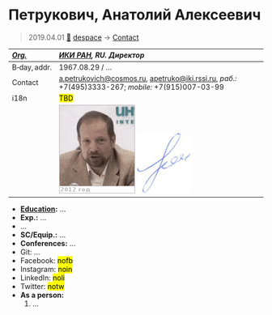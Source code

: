 # Петрукович, Анатолий Алексеевич
> 2019.04.01 [🚀](../index/index.md) [despace](index.md) → [Contact](contact.md)

|*[Org.](contact.md)*|*[ИКИ РАН](zz_iki_ras.md), RU. Директор*|
|:--|:--|
|B‑day, addr.|1967.08.29 / …|
|Contact|<a.petrukovich@cosmos.ru>, <apetruko@iki.rssi.ru>, *раб.:* +7(495)3333-267; *mobile:* +7(915)007-03-99|
|i18n|<mark>TBD</mark>|
||![](f/contact/p/petrukovich1_animated.gif) [![](f/contact/p/petrukovich1_sign_thumb.jpg)](f/contact/p/petrukovich1_sign.png)|

   - **[Education](edu.md):** …
   - **Exp.:** …
   - …
   - **SC/Equip.:** …
   - **Conferences:** …
   - Git: …
   - Facebook: <mark>nofb</mark>
   - Instagram: <mark>noin</mark>
   - LinkedIn: <mark>noli</mark>
   - Twitter: <mark>notw</mark>
   - **As a person:**
      1. …
